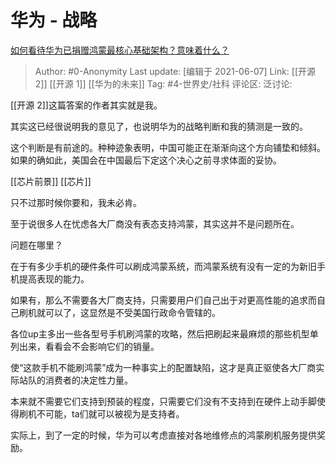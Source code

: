 # 华为 - 战略
[如何看待华为已捐赠鸿蒙最核心基础架构？意味着什么？](https://www.zhihu.com/question/462892378/answer/1926411090)

> Author: #0-Anonymity
> Last update: [编辑于 2021-06-07]
> Link: [[开源 2]] [[开源 1]] [[华为的未来]]
> Tag: #4-世界史/社科
> 评论区:
> 泛讨论:

[[开源 2]]这篇答案的作者其实就是我。

其实这已经很说明我的意见了，也说明华为的战略判断和我的猜测是一致的。

这个判断是有前途的。种种迹象表明，中国可能正在渐渐向这个方向铺垫和倾斜。如果的确如此，美国会在中国最后下定这个决心之前寻求体面的妥协。

[[芯片前景]] [[芯片]]

只不过那时候你要和，我未必肯。

至于说很多人在忧虑各大厂商没有表态支持鸿蒙，其实这并不是问题所在。

问题在哪里？

在于有多少手机的硬件条件可以刷成鸿蒙系统，而鸿蒙系统有没有一定的为新旧手机提高表现的能力。

如果有，那么不需要各大厂商支持，只需要用户们自己出于对更高性能的追求而自己刷机就可以了，这显然是不受美国行政命令管辖的。

各位up主多出一些各型号手机刷鸿蒙的攻略，然后把刷起来最麻烦的那些机型单列出来，看看会不会影响它们的销量。

使“这款手机不能刷鸿蒙”成为一种事实上的配置缺陷，这才是真正驱使各大厂商实际站队的消费者的决定性力量。

本来就不需要它们支持到预装的程度，只需要它们没有不支持到在硬件上动手脚使得刷机不可能，ta们就可以被视为是支持者。

实际上，到了一定的时候，华为可以考虑直接对各地维修点的鸿蒙刷机服务提供奖励。
